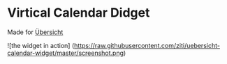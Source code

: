 # Virtical Calendar Didget
Made for [Übersicht](http://tracesof.net/uebersicht/)

![the widget in action]
(https://raw.githubusercontent.com/ziti/uebersicht-calendar-widget/master/screenshot.png)